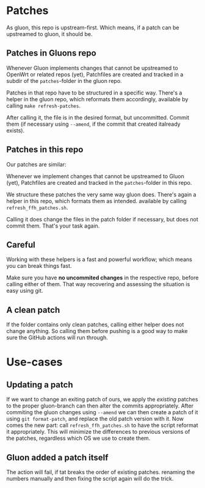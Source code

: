 # Patches

As gluon, this repo is upstream-first.
Which means, if a patch can be upstreamed to gluon, it should be.


## Patches in Gluons repo

Whenever Gluon implements changes that cannot be upstreamed to OpenWrt or related repos (yet),
Patchfiles are created and tracked in a subdir of the `patches`-folder in the gluon repo.

Patches in that repo have to be structured in a specific way.
There's a helper in the gluon repo, which reformats them accordingly,
available by calling `make refresh-patches`.

After calling it, the file is in the desired format, but uncommitted.
Commit them (if necessary using `--amend`, if the commit that created italready exists).

## Patches in this repo

Our patches are similar:

Whenever we implement changes that cannot be upstreamed to Gluon (yet),
Patchfiles are created and tracked in the `patches`-folder in this repo.

We structure these patches the very same way gluon does.
There's again a helper in this repo, which formats them as intended.
available by calling `refresh_ffh_patches.sh`.

Calling it does change the files in the patch folder if necessary, but does not commit them.
That's your task again.


## Careful

Working with these helpers is a fast and powerful workflow;
which means you can break things fast.

Make sure you have **no uncommited changes** in the respective repo, before calling either of them.
That way recovering and assessing the situation is easy using git.


## A clean patch

If the folder contains only clean patches, calling either helper does not change anything.
So calling them before pushing is a good way to make sure the GitHub actions will run through.


# Use-cases

## Updating a patch

If we want to change an exiting patch of ours, we apply the *existing* patches to the proper gluon-branch can then alter the commits appropriately.
After commiting the gluon changes using `--amend` we can then create a patch of it using `git format-patch`, and replace the old patch version with it.
Now comes the new part: call `refresh_ffh_patches.sh` to have the script reformat it appropriately.
This will minimize the differences to previous versions of the patches, regardless which OS we use to create them.

## Gluon added a patch itself

The action will fail, if tat breaks the order of existing patches.
renaming the numbers manually and then fixing the script again will do the trick.
